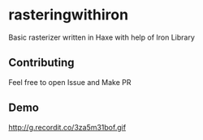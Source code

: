 # rasteringwithiron
Basic rasterizer written in Haxe with help of Iron Library

## Contributing
Feel free to open Issue and Make PR

## Demo
http://g.recordit.co/3za5m31bof.gif
